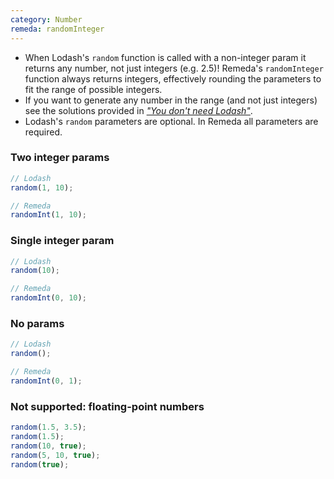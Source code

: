 ```yaml
---
category: Number
remeda: randomInteger
---
```


- When Lodash's `random` function is called with a non-integer param it returns
  any number, not just integers (e.g. 2.5)! Remeda's `randomInteger` function
  always returns integers, effectively rounding the parameters to fit the range
  of possible integers.
- If you want to generate any number in the range (and not just integers) see
  the solutions provided in [_"You don't need Lodash"_](https://you-dont-need.github.io/You-Dont-Need-Lodash-Underscore/#/?id=_random).
- Lodash's `random` parameters are optional. In Remeda all parameters are
  required.

### Two integer params

```ts
// Lodash
random(1, 10);

// Remeda
randomInt(1, 10);
```

### Single integer param

```ts
// Lodash
random(10);

// Remeda
randomInt(0, 10);
```

### No params

```ts
// Lodash
random();

// Remeda
randomInt(0, 1);
```

### Not supported: floating-point numbers

```ts
random(1.5, 3.5);
random(1.5);
random(10, true);
random(5, 10, true);
random(true);
```
